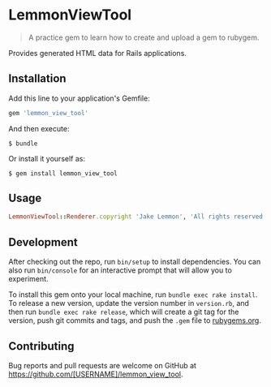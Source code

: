 # LemmonViewTool

> A practice gem to learn how to create and upload a gem to rubygem.

Provides generated HTML data for Rails applications.

## Installation

Add this line to your application's Gemfile:

```ruby
gem 'lemmon_view_tool'
```

And then execute:

    $ bundle

Or install it yourself as:

    $ gem install lemmon_view_tool

## Usage

```ruby
LemmonViewTool::Renderer.copyright 'Jake Lemmon', 'All rights reserved'
```

## Development

After checking out the repo, run `bin/setup` to install dependencies. You can also run `bin/console` for an interactive prompt that will allow you to experiment.

To install this gem onto your local machine, run `bundle exec rake install`. To release a new version, update the version number in `version.rb`, and then run `bundle exec rake release`, which will create a git tag for the version, push git commits and tags, and push the `.gem` file to [rubygems.org](https://rubygems.org).

## Contributing

Bug reports and pull requests are welcome on GitHub at https://github.com/[USERNAME]/lemmon_view_tool.

